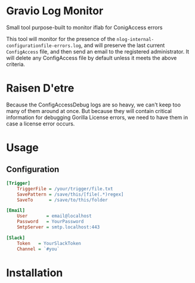 # Gravio Log Monitor
Small tool purpose-built to monitor iflab for ConigAccess errors

This tool will monitor for the presence of the `nlog-internal-configurationfile-errors.log`, and will preserve the last current `ConfigAccess` file, and then send an email to the registered administrator. It will delete any ConfigAccess file by default unless it meets the above criteria.


# Raisen D'etre
Because the ConfigAccessDebug logs are so heavy, we can't keep too many of them around at once. But because they will contain critical information for debugging Gorilla License errors, we need to have them in case a license error occurs. 

# Usage


## Configuration
```ini
[Trigger]
	TriggerFile = /your/trigger/file.txt
	SavePattern = /save/this/[file(.*)regex]
	SaveTo      = /save/to/this/folder

[Email]
	User       = email@localhost
	Password   = YourPassword
	SmtpServer = smtp.localhost:443

[Slack]
	Token   = YourSlackToken
	Channel = `#you`
```
# Installation

